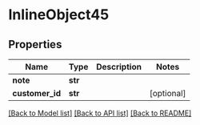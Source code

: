 # InlineObject45

## Properties
Name | Type | Description | Notes
------------ | ------------- | ------------- | -------------
**note** | **str** |  | 
**customer_id** | **str** |  | [optional] 

[[Back to Model list]](../README.md#documentation-for-models) [[Back to API list]](../README.md#documentation-for-api-endpoints) [[Back to README]](../README.md)


